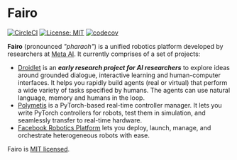 # Fairo

[![CircleCI](https://circleci.com/gh/facebookresearch/fairo/tree/main.svg?style=svg&circle-token=7fadbd3989ab8e76003fd5193ad62e26686bc4a6)](https://circleci.com/gh/facebookresearch/fairo/tree/main)
[![License: MIT](https://img.shields.io/badge/License-MIT-blue.svg)](https://opensource.org/licenses/MIT)
[![codecov](https://codecov.io/gh/facebookresearch/fairo/branch/main/graph/badge.svg?token=8ERT95OC8G)](https://codecov.io/gh/facebookresearch/fairo)

**Fairo** (pronounced _"pharaoh"_) is a unified robotics platform developed by researchers at [Meta AI](https://ai.facebook.com/). It currently comprises of a set of projects:

- [Droidlet](./droidlet) is an **_early research project for AI researchers_** to explore ideas around grounded dialogue, interactive learning and human-computer interfaces. It helps you rapidly build agents (real or virtual) that perform a wide variety of tasks specified by humans. The agents can use natural language, memory and humans in the loop.
- [Polymetis](./polymetis) is a PyTorch-based real-time controller manager. It lets you write PyTorch controllers for robots, test them in simulation, and seamlessly transfer to real-time hardware.
- [Facebook Robotics Platform](./fbrp) lets you deploy, launch, manage, and orchestrate heterogeneous robots with ease.

Fairo is [MIT licensed](./LICENSE).
